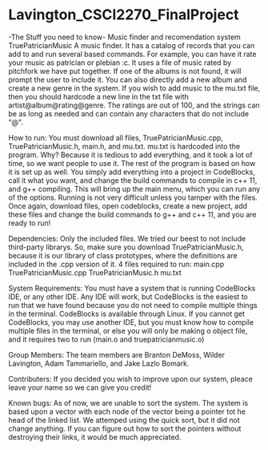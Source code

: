 # Lavington_CSCI2270_FinalProject
-The Stuff you need to know-
Music finder and recomendation system
TruePatricianMusic
A music finder. It has a catalog of records that you can add to and run several based commands. For example, you can have it rate your music as patrician or plebian :c. It uses a file of music rated by pitchfork we have put together. If one of the albums is not found, it will prompt the user to include it. You can also directly add a new album and create a new genre in the system. If you wish to add music to the mu.txt file, then you should hardcode a new line in the txt file with artist@album@rating@genre. The ratings are out of 100, and the strings can be as long as needed and can contain any characters that do not include "@".

How to run: You must download all files, TruePatricianMusic.cpp, TruePatricianMusic.h, main.h, and mu.txt. mu.txt is hardcoded into the program. Why? Because it is tedious to add everything, and it took a lot of time, so we want people to use it. The rest of the program is based on how it is set up as well. You simply add everything into a project in CodeBlocks, call it what you want, and change the build commands to compile in c++ 11, and g++ compiling. This will bring up the main menu, which you can run any of the options. Running is not very difficult unless you tamper with the files. Once again, download files, open codeblocks, create a new project, add these files and change the build commands to g++ and c++ 11, and you are ready to run!

Dependencies: Only the included files. We tried our beest to not include third-party librarys. So, make sure you download TruePatricianMusic.h, because it is our library of class prototypes, where the definitions are included in the .cpp version of it. 4 files required to run: main.cpp TruePatricianMusic.cpp TruePatricianMusic.h mu.txt

System Requirements: You must have a system that is running CodeBlocks IDE, or any other IDE. Any IDE will work, but CodeBlocks is the easiest to run that we have found because you do not need to compile multiple things in the terminal. CodeBlocks is available through Linux. If you cannot get CodeBlocks, you may use another IDE, but you must know how to compile multiple files in the terminal, or else you will only be making o object file, and it requires two to run (main.o and truepatricianmusic.o)

Group Members: The team members are Branton DeMoss, Wilder Lavington, Adam Tammariello, and Jake Lazlo Bomark.

Contributers: If you decided you wish to improve upon our system, pleace leave your name so we can give you credit!

Known bugs: As of now, we are unable to sort the system. The system is based upon a vector with each node of the vector being a pointer tot he head of the linked list. We attemped using the quick sort, but it did not change anything. If you can figure out how to sort the pointers without destroying their links, it would be much appreciated.

